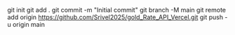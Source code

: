git init
git add .
git commit -m "Initial commit"
git branch -M main
git remote add origin https://github.com/Srivel2025/gold_Rate_API_Vercel.git
git push -u origin main
